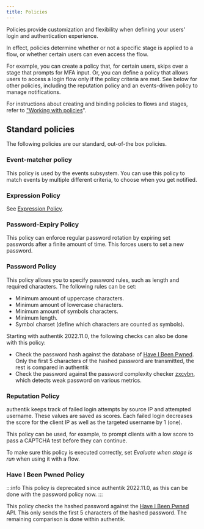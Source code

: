 ```yaml
---
title: Policies
---
```


Policies provide customization and flexibility when defining your users' login and authentication experience.

In effect, policies determine whether or not a specific stage is applied to a flow, or whether certain users can even access the flow.

For example, you can create a policy that, for certain users, skips over a stage that prompts for MFA input. Or, you can define a policy that allows users to access a login flow only if the policy criteria are met. See below for other policies, including the reputation policy and an events-driven policy to manage notifications.

For instructions about creating and binding policies to flows and stages, refer to ["Working with policies](../policies/working_with_policies/work_with_policies.md)".

## Standard policies

The following policies are our standard, out-of-the box policies.

### Event-matcher policy

This policy is used by the events subsystem. You can use this policy to match events by multiple different criteria, to choose when you get notified.

### Expression Policy

See [Expression Policy](expression.mdx).

### Password-Expiry Policy

This policy can enforce regular password rotation by expiring set passwords after a finite amount of time. This forces users to set a new password.

### Password Policy

This policy allows you to specify password rules, such as length and required characters.
The following rules can be set:

-   Minimum amount of uppercase characters.
-   Minimum amount of lowercase characters.
-   Minimum amount of symbols characters.
-   Minimum length.
-   Symbol charset (define which characters are counted as symbols).

Starting with authentik 2022.11.0, the following checks can also be done with this policy:

-   Check the password hash against the database of [Have I Been Pwned](https://haveibeenpwned.com/). Only the first 5 characters of the hashed password are transmitted, the rest is compared in authentik
-   Check the password against the password complexity checker [zxcvbn](https://github.com/dropbox/zxcvbn), which detects weak password on various metrics.

### Reputation Policy

authentik keeps track of failed login attempts by source IP and attempted username. These values are saved as scores. Each failed login decreases the score for the client IP as well as the targeted username by 1 (one).

This policy can be used, for example, to prompt clients with a low score to pass a CAPTCHA test before they can continue.

To make sure this policy is executed correctly, set _Evaluate when stage is run_ when using it with a flow.

### Have I Been Pwned Policy

:::info
This policy is deprecated since authentik 2022.11.0, as this can be done with the password policy now.
:::

This policy checks the hashed password against the [Have I Been Pwned](https://haveibeenpwned.com/) API. This only sends the first 5 characters of the hashed password. The remaining comparison is done within authentik.
